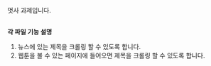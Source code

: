 멋사 과제입니다.
##
<strong>각 파일 기능 설명</strong>
1. 뉴스에 있는 제목을 크롤링 할 수 있도록 합니다.
2. 웹툰을 볼 수 있는 페이지에 들어오면 제목을 크롤링 할 수 있도록 합니다.
